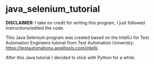 # java_selenium_tutorial

**DISCLAIMER:** I take no credit for writing this program, I just followed instructions/edited the code.

This Java Selenium program was created based on the IntelliJ for Test Automation Engineers tutorial from Test Automation Univeristy: https://testautomationu.applitools.com/intellij.

After this Java tutorial I decided to stick with Python for a while.
